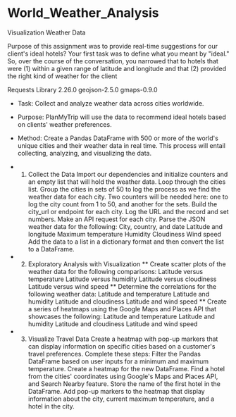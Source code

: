 # World_Weather_Analysis
Visualization Weather Data

Purpose of this assignment was to provide real-time suggestions for our client's ideal hotels? Your first task was to define what you meant by "ideal." So, over the course of the conversation, you narrowed that to hotels that were (1) within a given range of latitude and longitude and that (2) provided the right kind of weather for the client

Requests Library 2.26.0 
geojson-2.5.0
gmaps-0.9.0 

* Task: Collect and analyze weather data across cities worldwide.
* Purpose: PlanMyTrip will use the data to recommend ideal hotels based on clients' weather preferences.
* Method: Create a Pandas DataFrame with 500 or more of the world's unique cities and their weather data in real time. This process will entail collecting, analyzing, and visualizing the data.

* 1. Collect the Data
Import our dependencies and initialize counters and an empty list that will hold the weather data.
Loop through the cities list.
Group the cities in sets of 50 to log the process as we find the weather data for each city.
Two counters will be needed here: one to log the city count from 1 to 50, and another for the sets.
Build the city_url or endpoint for each city.
Log the URL and the record and set numbers.
Make an API request for each city.
Parse the JSON weather data for the following:
City, country, and date
Latitude and longitude
Maximum temperature
Humidity
Cloudiness
Wind speed
Add the data to a list in a dictionary format and then convert the list to a DataFrame.
* 2. Exploratory Analysis with Visualization
** Create scatter plots of the weather data for the following comparisons:
Latitude versus temperature
Latitude versus humidity
Latitude versus cloudiness
Latitude versus wind speed
** Determine the correlations for the following weather data:
Latitude and temperature
Latitude and humidity
Latitude and cloudiness
Latitude and wind speed
** Create a series of heatmaps using the Google Maps and Places API that showcases the following:
Latitude and temperature
Latitude and humidity
Latitude and cloudiness
Latitude and wind speed
* 3. Visualize Travel Data
Create a heatmap with pop-up markers that can display information on specific cities based on a customer's travel preferences. Complete these steps:
Filter the Pandas DataFrame based on user inputs for a minimum and maximum temperature.
Create a heatmap for the new DataFrame.
Find a hotel from the cities' coordinates using Google's Maps and Places API, and Search Nearby feature.
Store the name of the first hotel in the DataFrame.
Add pop-up markers to the heatmap that display information about the city, current maximum temperature, and a hotel in the city.